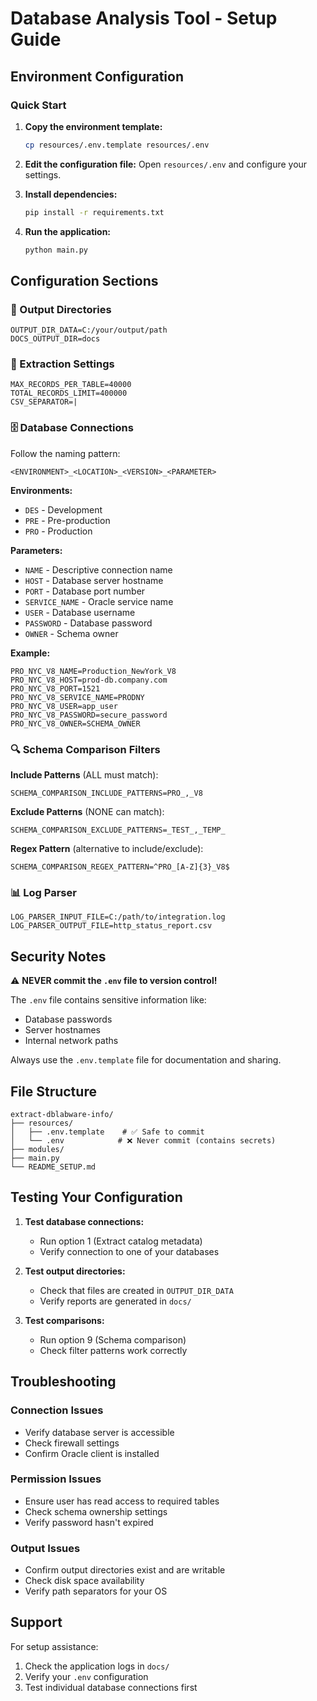 # Database Analysis Tool - Setup Guide

## Environment Configuration

### Quick Start

1. **Copy the environment template:**
   ```bash
   cp resources/.env.template resources/.env
   ```

2. **Edit the configuration file:**
   Open `resources/.env` and configure your settings.

3. **Install dependencies:**
   ```bash
   pip install -r requirements.txt
   ```

4. **Run the application:**
   ```bash
   python main.py
   ```

## Configuration Sections

### 📁 Output Directories
```properties
OUTPUT_DIR_DATA=C:/your/output/path
DOCS_OUTPUT_DIR=docs
```

### 🔧 Extraction Settings
```properties
MAX_RECORDS_PER_TABLE=40000
TOTAL_RECORDS_LIMIT=400000
CSV_SEPARATOR=|
```

### 🗄️ Database Connections
Follow the naming pattern:
```
<ENVIRONMENT>_<LOCATION>_<VERSION>_<PARAMETER>
```

**Environments:**
- `DES` - Development
- `PRE` - Pre-production  
- `PRO` - Production

**Parameters:**
- `NAME` - Descriptive connection name
- `HOST` - Database server hostname
- `PORT` - Database port number
- `SERVICE_NAME` - Oracle service name
- `USER` - Database username
- `PASSWORD` - Database password
- `OWNER` - Schema owner

**Example:**
```properties
PRO_NYC_V8_NAME=Production_NewYork_V8
PRO_NYC_V8_HOST=prod-db.company.com
PRO_NYC_V8_PORT=1521
PRO_NYC_V8_SERVICE_NAME=PRODNY
PRO_NYC_V8_USER=app_user
PRO_NYC_V8_PASSWORD=secure_password
PRO_NYC_V8_OWNER=SCHEMA_OWNER
```

### 🔍 Schema Comparison Filters

**Include Patterns** (ALL must match):
```properties
SCHEMA_COMPARISON_INCLUDE_PATTERNS=PRO_,_V8
```

**Exclude Patterns** (NONE can match):
```properties
SCHEMA_COMPARISON_EXCLUDE_PATTERNS=_TEST_,_TEMP_
```

**Regex Pattern** (alternative to include/exclude):
```properties
SCHEMA_COMPARISON_REGEX_PATTERN=^PRO_[A-Z]{3}_V8$
```

### 📊 Log Parser
```properties
LOG_PARSER_INPUT_FILE=C:/path/to/integration.log
LOG_PARSER_OUTPUT_FILE=http_status_report.csv
```

## Security Notes

⚠️ **NEVER commit the `.env` file to version control!**

The `.env` file contains sensitive information like:
- Database passwords
- Server hostnames
- Internal network paths

Always use the `.env.template` file for documentation and sharing.

## File Structure

```
extract-dblabware-info/
├── resources/
│   ├── .env.template    # ✅ Safe to commit
│   └── .env            # ❌ Never commit (contains secrets)
├── modules/
├── main.py
└── README_SETUP.md
```

## Testing Your Configuration

1. **Test database connections:**
   - Run option 1 (Extract catalog metadata)
   - Verify connection to one of your databases

2. **Test output directories:**
   - Check that files are created in `OUTPUT_DIR_DATA`
   - Verify reports are generated in `docs/`

3. **Test comparisons:**
   - Run option 9 (Schema comparison)
   - Check filter patterns work correctly

## Troubleshooting

### Connection Issues
- Verify database server is accessible
- Check firewall settings
- Confirm Oracle client is installed

### Permission Issues
- Ensure user has read access to required tables
- Check schema ownership settings
- Verify password hasn't expired

### Output Issues
- Confirm output directories exist and are writable
- Check disk space availability
- Verify path separators for your OS

## Support

For setup assistance:
1. Check the application logs in `docs/`
2. Verify your `.env` configuration
3. Test individual database connections first